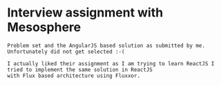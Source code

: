 # Interview assignment with Mesosphere
    Problem set and the AngularJS based solution as submitted by me. Unfortunately did not get selected :-(
    
    I actually liked their assignment as I am trying to learn ReactJS I tried to implement the same solution in ReactJS
    with Flux based architecture using Fluxxor. 
